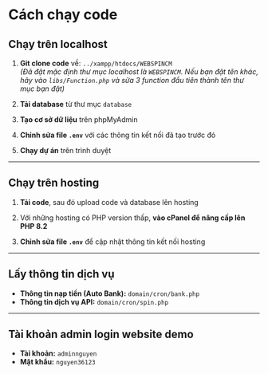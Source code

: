 # Cách chạy code

## Chạy trên localhost

1. **Git clone code** về: `../xampp/htdocs/WEBSPINCM`  
   *(Đã đặt mặc định thư mục localhost là `WEBSPINCM`. Nếu bạn đặt tên khác, hãy vào `libs/Function.php` và sửa 3 function đầu tiên thành tên thư mục bạn đặt)*

2. **Tải database** từ thư mục `database`

3. **Tạo cơ sở dữ liệu** trên phpMyAdmin

4. **Chỉnh sửa file `.env`** với các thông tin kết nối đã tạo trước đó

5. **Chạy dự án** trên trình duyệt

---

## Chạy trên hosting

1. **Tải code**, sau đó upload code và database lên hosting

2. Với những hosting có PHP version thấp, **vào cPanel để nâng cấp lên PHP 8.2**

3. **Chỉnh sửa file `.env`** để cập nhật thông tin kết nối hosting

---

## Lấy thông tin dịch vụ

- **Thông tin nạp tiền (Auto Bank):** `domain/cron/bank.php`  
- **Thông tin dịch vụ API:** `domain/cron/spin.php`

---

## Tài khoản admin login website demo

- **Tài khoản:** `adminnguyen`  
- **Mật khẩu:** `nguyen36123`

